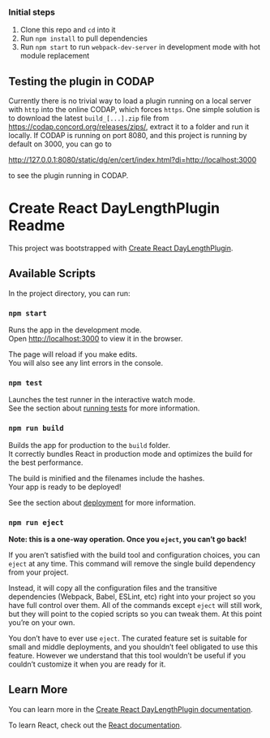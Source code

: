 ### Initial steps

1. Clone this repo and `cd` into it
2. Run `npm install` to pull dependencies
3. Run `npm start` to run `webpack-dev-server` in development mode with hot module replacement

## Testing the plugin in CODAP

Currently there is no trivial way to load a plugin running on a local server with `http` into the online CODAP, which forces `https`. One simple solution is to download the latest `build_[...].zip` file from https://codap.concord.org/releases/zips/, extract it to a folder and run it locally. If CODAP is running on port 8080, and this project is running by default on 3000, you can go to

http://127.0.0.1:8080/static/dg/en/cert/index.html?di=http://localhost:3000

to see the plugin running in CODAP.

# Create React DayLengthPlugin Readme

This project was bootstrapped with [Create React DayLengthPlugin](https://github.com/facebook/create-react-app).

## Available Scripts

In the project directory, you can run:

### `npm start`

Runs the app in the development mode.<br>
Open [http://localhost:3000](http://localhost:3000) to view it in the browser.

The page will reload if you make edits.<br>
You will also see any lint errors in the console.

### `npm test`

Launches the test runner in the interactive watch mode.<br>
See the section about [running tests](https://facebook.github.io/create-react-app/docs/running-tests) for more information.

### `npm run build`

Builds the app for production to the `build` folder.<br>
It correctly bundles React in production mode and optimizes the build for the best performance.

The build is minified and the filenames include the hashes.<br>
Your app is ready to be deployed!

See the section about [deployment](https://facebook.github.io/create-react-app/docs/deployment) for more information.

### `npm run eject`

**Note: this is a one-way operation. Once you `eject`, you can’t go back!**

If you aren’t satisfied with the build tool and configuration choices, you can `eject` at any time. This command will remove the single build dependency from your project.

Instead, it will copy all the configuration files and the transitive dependencies (Webpack, Babel, ESLint, etc) right into your project so you have full control over them. All of the commands except `eject` will still work, but they will point to the copied scripts so you can tweak them. At this point you’re on your own.

You don’t have to ever use `eject`. The curated feature set is suitable for small and middle deployments, and you shouldn’t feel obligated to use this feature. However we understand that this tool wouldn’t be useful if you couldn’t customize it when you are ready for it.

## Learn More

You can learn more in the [Create React DayLengthPlugin documentation](https://facebook.github.io/create-react-app/docs/getting-started).

To learn React, check out the [React documentation](https://reactjs.org/).
